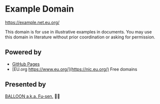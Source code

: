 # Example Domain

<https://example.net.eu.org/>

This domain is for use in illustrative examples in documents. You may use this domain in literature without prior coordination or asking for permission.

## Powered by

- [GitHub Pages](https://pages.github.com/)
- [EU.org https://www.eu.org/](https://nic.eu.org/) Free domains

## Presented by

[BALLOON a.k.a. Fu-sen.](https://balloon.casa/) 🎈😍
